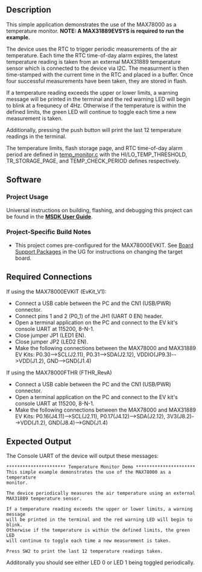 ## Description

This simple application demonstrates the use of the MAX78000 as a temperature monitor. **NOTE: A MAX31889EVSYS is required to run the example.**

The device uses the RTC to trigger periodic measurements of the air temperature. Each time the RTC time-of-day alarm expires, the latest temperature reading is taken from an external MAX31889 temperature sensor which is connected to the device via I2C. The measurment is then time-stamped with the current time in the RTC and placed in a buffer. Once four successful measurements have been taken, they are stored in flash.

If a temperature reading exceeds the upper or lower limits, a warning message will be printed in the terminal and the red warning LED will begin to blink at a frequnecy of 4Hz. Otherwise if the temperature is within the defined limits, the green LED will continue to toggle each time a new measurement is taken.

Additionally, pressing the push button will print the last 12 temperature readings in the terminal.

The temperature limits, flash storage page, and RTC time-of-day alarm period are defined in [temp_monitor.c](./temp_monitor.c) with the HI/LO\_TEMP\_THRESHOLD, TR\_STORAGE\_PAGE, and TEMP\_CHECK\_PERIOD defines respectively.

## Software

### Project Usage

Universal instructions on building, flashing, and debugging this project can be found in the **[MSDK User Guide](https://analogdevicesinc.github.io/msdk/USERGUIDE/)**.

### Project-Specific Build Notes

* This project comes pre-configured for the MAX78000EVKIT.  See [Board Support Packages](https://analogdevicesinc.github.io/msdk/USERGUIDE/#board-support-packages) in the UG for instructions on changing the target board.

## Required Connections

If using the MAX78000EVKIT (EvKit_V1):
-   Connect a USB cable between the PC and the CN1 (USB/PWR) connector.
-   Connect pins 1 and 2 (P0_1) of the JH1 (UART 0 EN) header.
-   Open a terminal application on the PC and connect to the EV kit's console UART at 115200, 8-N-1.
-   Close jumper JP1 (LED1 EN).
-   Close jumper JP2 (LED2 EN).
-   Make the following connections between the MAX78000 and MAX31889 EV Kits: P0.30-->SCL(J2.11), P0.31-->SDA(J2.12), VDDIO(JP9.3)-->VDD(J1.2), GND-->GND(J1.4)

If using the MAX78000FTHR (FTHR_RevA)
-   Connect a USB cable between the PC and the CN1 (USB/PWR) connector.
-	Open a terminal application on the PC and connect to the EV kit's console UART at 115200, 8-N-1.
-   Make the following connections between the MAX78000 and MAX31889 EV Kits: P0.16(J4.11)-->SCL(J2.11), P0.17(J4.12)-->SDA(J2.12), 3V3(J8.2)-->VDD(J1.2), GND(J8.4)-->GND(J1.4)

## Expected Output

The Console UART of the device will output these messages:

```
********************** Temperature Monitor Demo **********************
This simple example demonstrates the use of the MAX78000 as a temperature
monitor.

The device periodically measures the air temperature using an external
MAX31889 temperature sensor.

If a temperature reading exceeds the upper or lower limits, a warning message
will be printed in the terminal and the red warning LED will begin to blink.
Otherwise if the temperature is within the defined limits, the green LED
will continue to toggle each time a new measurement is taken.

Press SW2 to print the last 12 temperature readings taken.
```

Additonally you should see either LED 0 or LED 1 being toggled periodically.
